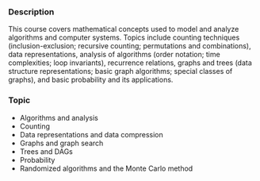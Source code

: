 ### Description

This course covers mathematical concepts used to model and analyze algorithms and computer systems. Topics include counting techniques (inclusion-exclusion; recursive counting; permutations and combinations), data representations, analysis of algorithms (order notation; time complexities; loop invariants), recurrence relations, graphs and trees (data structure representations; basic graph algorithms; special classes of graphs), and basic probability and its applications.

### Topic

- Algorithms and analysis
- Counting
- Data representations and data compression
- Graphs and graph search
- Trees and DAGs 
- Probability
- Randomized algorithms and the Monte Carlo method
